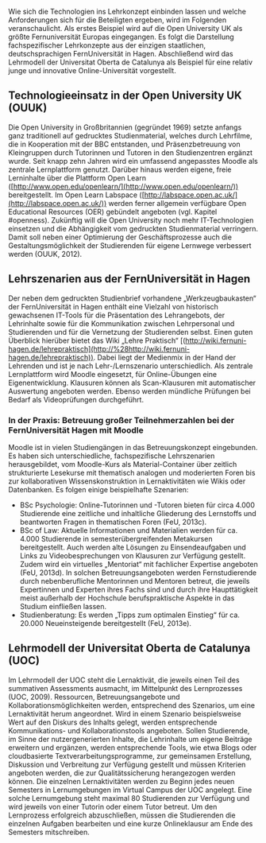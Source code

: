 Wie sich die Technologien ins Lehrkonzept einbinden lassen und welche Anforderungen sich für die Beteiligten ergeben, wird im Folgenden veranschaulicht. Als erstes Beispiel wird auf die Open University UK als größte Fernuniversität Europas eingegangen. Es folgt die Darstellung fachspezifischer Lehrkonzepte aus der einzigen staatlichen, deutschsprachigen FernUniversität in Hagen. Abschließend wird das Lehrmodell der Universitat Oberta de Catalunya als Beispiel für eine relativ junge und innovative Online-Universität vorgestellt.

## Technologieeinsatz in der Open University UK (OUUK)

Die Open University in Großbritannien (gegründet 1969) setzte anfangs ganz traditionell auf gedrucktes Studienmaterial, welches durch Lehrfilme, die in Kooperation mit der BBC entstanden, und Präsenzbetreuung von Kleingruppen durch Tutorinnen und Tutoren in den Studienzentren ergänzt wurde. Seit knapp zehn Jahren wird ein umfassend angepasstes Moodle als zentrale Lernplattform genutzt. Darüber hinaus werden eigene, freie Lerninhalte über die Plattform Open Learn ([http://www.open.edu/openlearn/](http://www.open.edu/openlearn/)) bereitgestellt. Im Open Learn Labspace ([http://labspace.open.ac.uk/](http://labspace.open.ac.uk/)) werden ferner allgemein verfügbare Open Educational Resources (OER) gebündelt angeboten (vgl. Kapitel #openness). Zukünftig will die Open University noch mehr IT-Technologien einsetzen und die Abhängigkeit vom gedruckten Studienmaterial verringern. Damit soll neben einer Optimierung der Geschäftsprozesse auch die Gestaltungsmöglichkeit der Studierenden für eigene Lernwege verbessert werden (OUUK, 2012).

## Lehrszenarien aus der FernUniversität in Hagen

Der neben dem gedruckten Studienbrief vorhandene „Werkzeugbaukasten“ der FernUniversität in Hagen enthält eine Vielzahl von historisch gewachsenen IT-Tools für die Präsentation des Lehrangebots, der Lehrinhalte sowie für die Kommunikation zwischen Lehrpersonal und Studierenden und für die Vernetzung der Studierenden selbst. Einen guten Überblick hierüber bietet das Wiki „Lehre Praktisch“ [(http://wiki.fernuni-hagen.de/lehrepraktisch](http://%28http://wiki.fernuni-hagen.de/lehrepraktisch)). Dabei liegt der Medienmix in der Hand der Lehrenden und ist je nach Lehr-/Lernszenario unterschiedlich. Als zentrale Lernplattform wird Moodle eingesetzt, für Online-Übungen eine Eigenentwicklung. Klausuren können als Scan-Klausuren mit automatischer Auswertung angeboten werden. Ebenso werden mündliche Prüfungen bei Bedarf als Videoprüfungen durchgeführt.

### In der Praxis: Betreuung großer Teilnehmerzahlen bei der FernUniversität Hagen mit Moodle

Moodle ist in vielen Studiengängen in das Betreuungskonzept eingebunden. Es haben sich unterschiedliche, fachspezifische Lehrszenarien herausgebildet, vom Moodle-Kurs als Material-Container über zeitlich strukturierte Lesekurse mit thematisch analogen und moderierten Foren bis zur kollaborativen Wissenskonstruktion in Lernaktivitäten wie Wikis oder Datenbanken. Es folgen einige beispielhafte Szenarien: </blockquote>

- BSc Psychologie: Online-Tutorinnen und -Tutoren bieten für circa 4.000 Studierende eine zeitliche und inhaltliche Gliederung des Lernstoffs und beantworten Fragen in thematischen Foren (FeU, 2013c).
- BSc of Law: Aktuelle Informationen und Materialien werden für ca. 4.000 Studierende in semesterübergreifenden Metakursen bereitgestellt. Auch werden alte Lösungen zu Einsendeaufgaben und Links zu Videobesprechungen von Klausuren zur Verfügung gestellt. Zudem wird ein virtuelles „Mentoriat“ mit fachlicher Expertise angeboten (FeU, 2013d). In solchen Betreuungsangeboten werden Fernstudierende durch nebenberufliche Mentorinnen und Mentoren betreut, die jeweils Expertinnen und Experten ihres Fachs sind und durch ihre Haupttätigkeit meist außerhalb der Hochschule berufspraktische Aspekte in das Studium einfließen lassen.
- Studienberatung: Es werden „Tipps zum optimalen Einstieg“ für ca. 20.000 Neueinsteigende bereitgestellt (FeU, 2013e).

## Lehrmodell der Universitat Oberta de Catalunya (UOC)

Im Lehrmodell der UOC steht die Lernaktivät, die jeweils einen Teil des summativen Assessments ausmacht, im Mittelpunkt des Lernprozesses (UOC, 2009). Ressourcen, Betreuungsangebote und Kollaborationsmöglichkeiten werden, entsprechend des Szenarios, um eine Lernaktivität herum angeordnet. Wird in einem Szenario beispielsweise Wert auf den Diskurs des Inhalts gelegt, werden entsprechende Kommunikations- und Kollaborationstools angeboten. Sollen Studierende, im Sinne der nutzergenerierten Inhalte, die Lehrinhalte um eigene Beiträge erweitern und ergänzen, werden entsprechende Tools, wie etwa Blogs oder cloudbasierte Textverarbeitungsprogramme, zur gemeinsamen Erstellung, Diskussion und Verbreitung zur Verfügung gestellt und müssen Kriterien angeboten werden, die zur Qualitätssicherung herangezogen werden können. Die einzelnen Lernaktivitäten werden zu Beginn jedes neuen Semesters in Lernumgebungen im Virtual Campus der UOC angelegt. Eine solche Lernumgebung steht maximal 80 Studierenden zur Verfügung und wird jeweils von einer Tutorin oder einem Tutor betreut. Um den Lernprozess erfolgreich abzuschließen, müssen die Studierenden die einzelnen Aufgaben bearbeiten und eine kurze Onlineklausur am Ende des Semesters mitschreiben.
